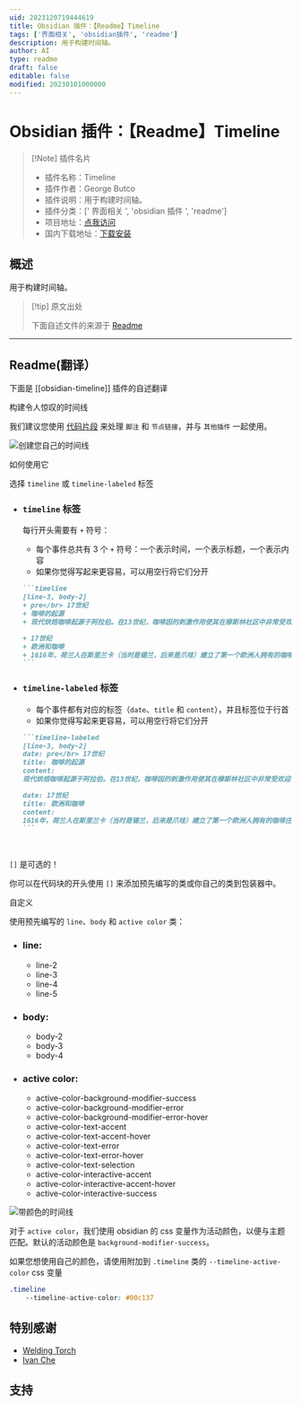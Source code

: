 ```yaml
---
uid: 2023120719444619
title: Obsidian 插件：【Readme】Timeline
tags: ['界面相关', 'obsidian插件', 'readme']
description: 用于构建时间轴。
author: AI
type: readme
draft: false
editable: false
modified: 20230101000000
---
```


# Obsidian 插件：【Readme】Timeline

> [!Note] 插件名片
> - 插件名称：Timeline
> - 插件作者：George Butco
> - 插件说明：用于构建时间轴。
> - 插件分类：[' 界面相关 ', 'obsidian 插件 ', 'readme']
> - 项目地址：[点我访问](https://github.com/George-debug/obsidian-timeline)
> - 国内下载地址：[下载安装](https://pkmer.cn/products/plugin/pluginMarket/?obsidian-timeline)

## 概述

用于构建时间轴。

> [!tip] 原文出处
>
>下面自述文件的来源于 [Readme](https://ghproxy.net/https://raw.githubusercontent.com/George-debug/obsidian-timeline/master/README.md)
>

---

## Readme(翻译）

下面是 [[obsidian-timeline]] 插件的自述翻译

构建令人惊叹的时间线

我们建议您使用 [代码片段](https://github.com/George-debug/obsidian-timeline/tree/master/src/style/snippet) 来处理 `脚注` 和 `节点链接`，并与 `其他插件` 一起使用。

![创建您自己的时间线](https://cdn.pkmer.cn/covers/obsidian-timeline_1_0.gif)

如何使用它

选择 `timeline` 或 `timeline-labeled` 标签

- ### `timeline` 标签

  每行开头需要有 `+` 符号：

  - 每个事件总共有 3 个 `+` 符号：一个表示时间，一个表示标题，一个表示内容
  - 如果你觉得写起来更容易，可以用空行将它们分开
  ~~~markdown
  ```timeline
  [line-3, body-2]
  + pre</br> 17世纪
  + 咖啡的起源
  + 现代烘焙咖啡起源于阿拉伯。在13世纪，咖啡因的刺激作用使其在穆斯林社区中非常受欢迎，尤其在长时间的祈祷会中非常有用。通过烘烤和煮沸咖啡豆，使其不孕不育，阿拉伯人能够垄断咖啡作物市场。事实上，传统说法是直到17世纪，当印度朝圣者巴巴·布丹将肥沃的咖啡豆系在腹部的带子上离开麦加时，阿拉伯或非洲以外没有一棵咖啡树存在。巴巴的咖啡豆导致了一个新的、有竞争力的欧洲咖啡贸易。

  + 17世纪
  + 欧洲和咖啡
  + 1616年，荷兰人在斯里兰卡（当时是锡兰，后来是爪哇）建立了第一个欧洲人拥有的咖啡庄园。法国人开始在加勒比地区种植咖啡，随后西班牙人在中美洲，葡萄牙人在巴西也开始种植咖啡。欧洲的咖啡馆在意大利和后来的法国兴起，达到了新的流行水平。现在，巴黎人在巴黎各处的咖啡馆里享用一杯咖啡、一根法棍或可颂面包已经成为一种时尚。
  ```
  ~~~


- ### `timeline-labeled` 标签
  - 每个事件都有对应的标签（`date`、`title` 和 `content`），并且标签位于行首
  - 如果你觉得写起来更容易，可以用空行将它们分开
  ~~~markdown
  ```timeline-labeled
  [line-3, body-2]
  date: pre</br> 17世纪
  title: 咖啡的起源
  content:
  现代烘焙咖啡起源于阿拉伯。在13世纪，咖啡因的刺激作用使其在穆斯林社区中非常受欢迎，尤其在长时间的祈祷会中非常有用。通过烘烤和煮沸咖啡豆，使其不孕不育，阿拉伯人能够垄断咖啡作物市场。事实上，传统说法是直到17世纪，当印度朝圣者巴巴·布丹将肥沃的咖啡豆系在腹部的带子上离开麦加时，阿拉伯或非洲以外没有一棵咖啡树存在。巴巴的咖啡豆导致了一个新的、有竞争力的欧洲咖啡贸易。

  date: 17世纪
  title: 欧洲和咖啡
  content:
  1616年，荷兰人在斯里兰卡（当时是锡兰，后来是爪哇）建立了第一个欧洲人拥有的咖啡庄园。法国人开始在加勒比地区种植咖啡，随后西班牙人在中美洲，葡萄牙人在巴西也开始种植咖啡。欧洲的咖啡馆在意大利和后来的法国兴起，达到了新的流行水平。现在，巴黎人在巴黎各处的咖啡馆里享用一杯咖啡、一根法棍或可颂面包已经成为一种时尚。
  ```
  ~~~

  <br/>

`[]` 是可选的！

你可以在代码块的开头使用 `[]` 来添加预先编写的类或你自己的类到包装器中。 <br />

自定义

使用预先编写的 `line`、`body` 和 `active color` 类：

- ### line:
  - line-2
  - line-3
  - line-4
  - line-5
- ### body:
  - body-2
  - body-3
  - body-4
- ### active color:
  - active-color-background-modifier-success
  - active-color-background-modifier-error
  - active-color-background-modifier-error-hover
  - active-color-text-accent
  - active-color-text-accent-hover
  - active-color-text-error
  - active-color-text-error-hover
  - active-color-text-selection
  - active-color-interactive-accent
  - active-color-interactive-accent-hover
  - active-color-interactive-success

![带颜色的时间线](https://cdn.pkmer.cn/covers/obsidian-timeline_1_1.gif)

对于 `active color`，我们使用 obsidian 的 css 变量作为活动颜色，以便与主题匹配。默认的活动颜色是 `background-modifier-success`。

如果您想使用自己的颜色，请使用附加到 `.timeline` 类的 `--timeline-active-color` css 变量

```css
.timeline
    --timeline-active-color: #00c137
```

## 特别感谢

- [Welding Torch](https://github.com/Welding-Torch)
- [Ivan Che](https://github.com/taqyon)

## 支持
